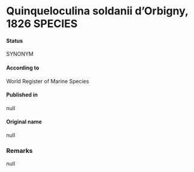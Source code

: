 Quinqueloculina soldanii d’Orbigny, 1826 SPECIES
=======

#### Status
SYNONYM

#### According to
World Register of Marine Species

#### Published in
null

#### Original name
null

### Remarks
null